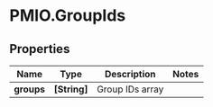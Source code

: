 # PMIO.GroupIds

## Properties
Name | Type | Description | Notes
------------ | ------------- | ------------- | -------------
**groups** | **[String]** | Group IDs array | 


